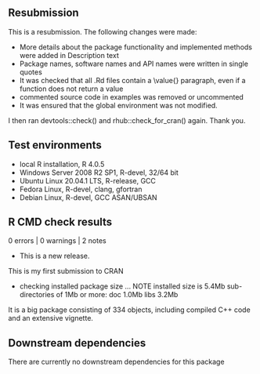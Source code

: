 ## Resubmission
This is a resubmission. The following changes were made:
* More details about the package functionality and implemented methods
  were added in Description text
* Package names, software names and API names were written in single quotes
* It was checked that all .Rd files contain a \value{} paragraph, even if
  a function does not return a value
* commented source code in examples was removed or uncommented
* It was ensured that the global environment was not modified.

I then ran devtools::check() and rhub::check_for_cran() again.
Thank you.

## Test environments
* local R installation, R 4.0.5
* Windows Server 2008 R2 SP1, R-devel, 32/64 bit
* Ubuntu Linux 20.04.1 LTS, R-release, GCC
* Fedora Linux, R-devel, clang, gfortran
* Debian Linux, R-devel, GCC ASAN/UBSAN

## R CMD check results

0 errors | 0 warnings | 2 notes

* This is a new release.

This is my first submission to CRAN

* checking installed package size ... NOTE
  installed size is  5.4Mb
  sub-directories of 1Mb or more:
    doc    1.0Mb
    libs   3.2Mb

It is a big package consisting of 334 objects, including compiled C++ code and
an extensive vignette.

## Downstream dependencies
There are currently no downstream dependencies for this package

